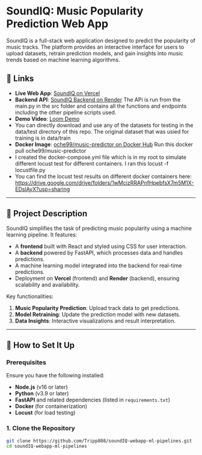 # SoundIQ: Music Popularity Prediction Web App

SoundIQ is a full-stack web application designed to predict the popularity of music tracks. The platform provides an interactive interface for users to upload datasets, retrain prediction models, and gain insights into music trends based on machine learning algorithms.

## 🔗 Links

- **Live Web App**: [SoundIQ on Vercel](https://sound-iq.vercel.app/)
- **Backend API**: [SoundIQ Backend on Render](https://music-popularity-predictor.onrender.com/) The APi is run from the main.py in the src folder and contains all the functions and endpoints including the other pipeline scripts used.
- **Demo Video**: [Loom Demo](https://www.loom.com/share/f78f850e01e340cc9484b34234fe8ebd?sid=544dd36e-fad9-48a0-ad9b-17649a679607)
- You can directly download and use any of the datasets for testing in the data/test directory of this repo. The original dataset that was usied for training is in data/train
- **Docker Image**: [oche99/music-predictor on Docker Hub](https://hub.docker.com/r/oche99/music-predictor) Run this docker pull oche99/music-predictor
- I created the docker-compose.yml file which is in my root to simulate different locust test for different containers. I ran this
  locust -f locustfile.py
- You can find the locust test results on different docker containers here: https://drive.google.com/drive/folders/1wMcjzRRAPnfHpebfsX7m5M1X-EDslAyX?usp=sharing

---

## 🌟 Project Description

SoundIQ simplifies the task of predicting music popularity using a machine learning pipeline. It features:

- A **frontend** built with React and styled using CSS for user interaction.
- A **backend** powered by FastAPI, which processes data and handles predictions.
- A machine learning model integrated into the backend for real-time predictions.
- Deployment on **Vercel** (frontend) and **Render** (backend), ensuring scalability and availability.

Key functionalities:

1. **Music Popularity Prediction**: Upload track data to get predictions.
2. **Model Retraining**: Update the prediction model with new datasets.
3. **Data Insights**: Interactive visualizations and result interpretation.

---

## 🚀 How to Set It Up

### Prerequisites

Ensure you have the following installed:

- **Node.js** (v16 or later)
- **Python** (v3.9 or later)
- **FastAPI** and related dependencies (listed in `requirements.txt`)
- **Docker** (for containerization)
- **Locust** (for load testing)

### 1. Clone the Repository

```bash
git clone https://github.com/Tripp808/soundIQ-webapp-ml-pipelines.git
cd soundIQ-webapp-ml-pipelines
```
